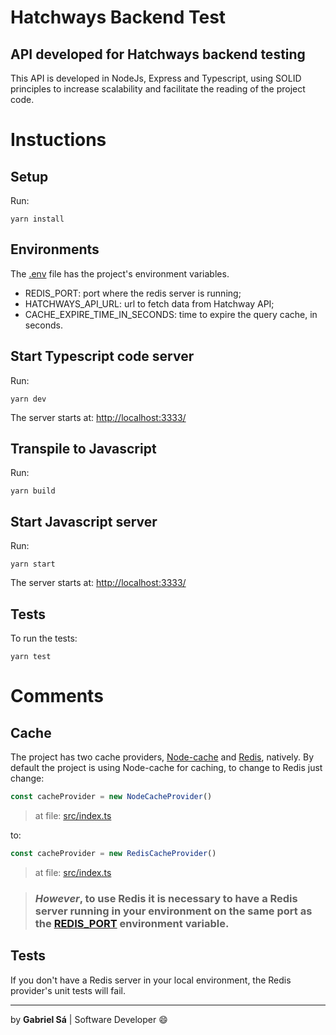 # Hatchways Backend Test
## API developed for Hatchways backend testing

This API is developed in NodeJs, Express and Typescript, using SOLID principles to increase scalability and facilitate the reading of the project code.

# Instuctions

## Setup
Run:
```
yarn install
```

## Environments
The [.env](.env) file has the project's environment variables.
- REDIS_PORT: port where the redis server is running;
- HATCHWAYS_API_URL: url to fetch data from Hatchway API;
- CACHE_EXPIRE_TIME_IN_SECONDS: time to expire the query cache, in seconds.

## Start Typescript code server
Run:
```
yarn dev
```
The server starts at:
[http://localhost:3333/](http://localhost:3333/api/ping)


## Transpile to Javascript
Run:
```
yarn build
```

## Start Javascript server
Run:
```
yarn start
```
The server starts at:
[http://localhost:3333/](http://localhost:3333/api/ping)

## Tests
To run the tests: 
```
yarn test
```

# Comments

## Cache
The project has two cache providers, [Node-cache](https://www.npmjs.com/package/node-cache) and [Redis](https://www.npmjs.com/package/redis), natively. By default the project is using Node-cache for caching, to change to Redis just change:
```javascript
const cacheProvider = new NodeCacheProvider()
```
> at file: [src/index.ts](./src/index.ts)

to:
```javascript
const cacheProvider = new RedisCacheProvider()
```
> at file: [src/index.ts](./src/index.ts)

> ### ***However***, to use Redis it is necessary to have a Redis server running in your environment on the same port as the [REDIS_PORT](.env) environment variable.

## Tests
If you don't have a Redis server in your local environment, the Redis provider's unit tests will fail.


---

by **Gabriel Sá** | Software Developer :smile:
